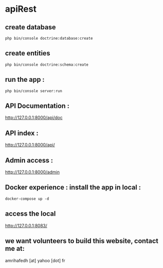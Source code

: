 # apiRest

## create database
```
php bin/console doctrine:database:create
```

## create entities 
```
php bin/console doctrine:schema:create
```

## run the app : 
```
php bin/console server:run
```

## API Documentation :
http://127.0.0.1:8000/api/doc

## API index : 
http://127.0.0.1:8000/api/

## Admin access : 
http://127.0.0.1:8000/admin

## Docker experience : install the app in local :
```
docker-compose up -d
```

## access the local 
http://127.0.0.1:8083/

## we want volunteers to build this website, contact me at: 
amrihafedh [at] yahoo [dot] fr

